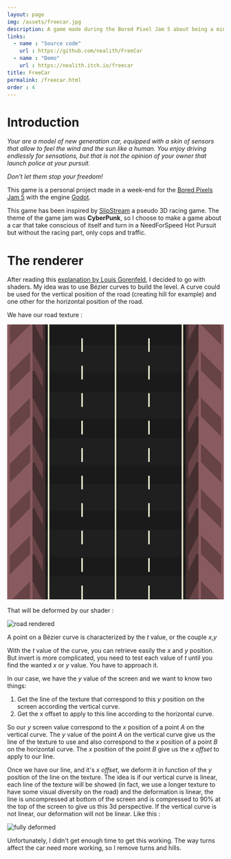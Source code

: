 ```yaml
---
layout: page
img: /assets/freecar.jpg
description: A game made during the Bored Pixel Jam 5 about being a mindful smart car
links:
  - name : "Source code"
    url : https://github.com/nealith/FreeCar
  - name : "Demo"
    url : https://nealith.itch.io/freecar
title: FreeCar
permalink: /freecar.html
order : 4
---
```


# Introduction

*Your are a model of new generation car, equipped with a skin of sensors that allow to feel the wind and the sun like a human. You enjoy driving endlessly for sensations, but that is not the opinion of your owner that launch police at your pursuit.*

*Don't let them stop your freedom!*

This game is a personal project made in a week-end for the [Bored Pixels Jam 5](https://itch.io/jam/bored-pixels-jam-5) with the engine  [Godot](https://godotengine.org/).

This game has been inspired by [SlipStream](https://slipstre.am/) a pseudo 3D racing game. The theme of the game jam was **CyberPunk**, so I choose to make a game about a car that take conscious of itself and turn in a NeedForSpeed Hot Pursuit but without the racing part, only cops and traffic.

# The renderer

After reading this [explanation by Louis Gorenfeld](http://www.extentofthejam.com/pseudo/), I decided to go with shaders. My idea was to use Bézier curves to build the level. A curve could be used for the vertical position of the road (creating hill for example) and one other for the horizontal position of the road.

We have our road texture :

![road texture](https://raw.githubusercontent.com/nealith/FreeCar/master/road/assets/road.png)

That will be deformed by our shader :

![road rendered](https://img.itch.zone/aW1hZ2UvNDUzMTIwLzIzMDA0MzcucG5n/original/bextEr.png)

A point on a Bézier curve is characterized by the *t* value, or the couple *x,y*

With the *t* value of the curve, you can retrieve easily the *x* and *y* position. But invert is more complicated, you need to test each value of *t* until you find the wanted *x* or *y* value. You have to approach it.

In our case, we have the *y* value of the screen and we want to know two things:

1. Get the line of the texture that correspond to this *y* position on the screen according the vertical curve.
2. Get the x offset to apply to this line according to the horizontal curve.

So our *y* screen value correspond to the *x* position of a point *A* on the vertical curve. The *y* value of the point *A* on the vertical curve give us the line of the texture to use and also correspond to the *x* position of a point *B* on the horizontal curve. The *x* position of the point *B* give us the *x offset* to apply to our line.

Once we have our line, and it's *x offset*, we deform it in function of the *y* position of the line on the texture. The idea is if our vertical curve is linear, each line of the texture will be showed (in fact, we use a longer texture to have some visual diversity on the road) and the deformation is linear, the line is uncompressed at bottom of the screen and is compressed to 90% at the top of the screen to give us this 3d perspective. If the vertical curve is not linear, our deformation will not be linear. Like this :

![fully deformed](https://img.itch.zone/aW1hZ2UvNDUzMTIwLzI3OTM5MjcucG5n/original/wGp3tW.png)

Unfortunately, I didn't get enough time to get this working. The way turns affect the car need more working, so I remove turns and hills.
